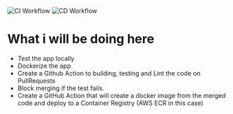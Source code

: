 ![CI Workflow](https://github.com/zitzerd/devops-hello-python/actions/workflows/python-app-ci.yml/badge.svg)
![CD Workflow](https://github.com/zitzerd/devops-hello-python/actions/workflows/python-app-cd.yml/badge.svg)

# What i will be doing here

* Test the app locally
* Dockerize the app
* Create a Github Action to building, testing and Lint the code on PullRequests
* Block merging if the test fails.
* Create a GitHub Action that will create a docker image from the merged code and deploy to a Container Registry (AWS ECR in this case)


